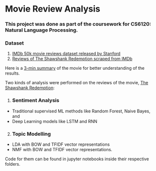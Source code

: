 # Movie Review Analysis
### This project was done as part of the coursework for CS6120: Natural Language Processing.

### Dataset
1. [IMDb 50k movie reviews dataset released by Stanford](https://ai.stanford.edu/~amaas/data/sentiment/)
2. [Reviews of The Shawshank Redemption scraped from IMDb](../main/dataset)

Here is a [3-min summary](https://www.youtube.com/watch?v=mFz2TGn07qI) of the movie for better understanding of the results.

Two kinds of analysis were performed on the reviews of the movie, [The Shawshank Redemption](https://en.wikipedia.org/wiki/The_Shawshank_Redemption):

1. ### Sentiment Analysis
  * Traditional supervised ML methods like Random Forest, Naive Bayes, and 
  * Deep Learning models like LSTM and RNN
2. ### Topic Modelling
  * LDA with BOW and TFIDF vector representations
  * NMF with BOW and TFIDF vector representations.
  
Code for them can be found in jupyter notebooks inside their respective folders.




